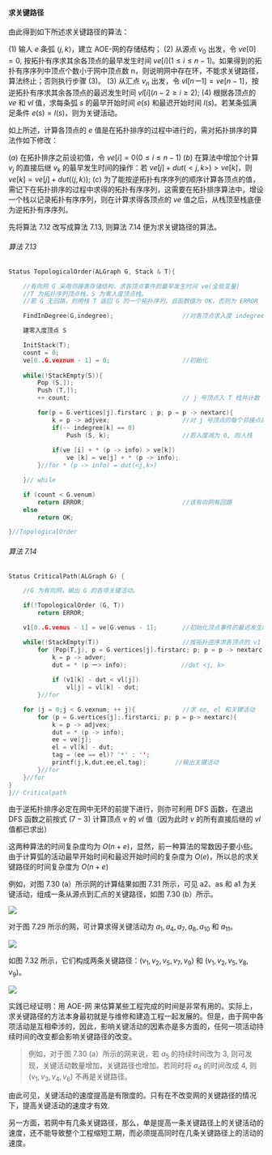 
#### 求关键路径

由此得到如下所述求关键路径的算法：

$(1)$ 输人 $e$ 条弧 $\langle j, k\rangle$，建立 AOE-网的存储结构；
$(2)$ 从源点 $v_0$ 出发，令 $ve[0]=0$, 按拓扑有序求其余各顶点的最早发生时间 $ve[i](1 \leq i \leq n - 1)$。如果得到的拓扑有序序列中顶点个数小于网中顶点数 n，则说明网中存在环，不能求关键路径，算法终止；否则执行步骤 $(3)$。
$(3)$ 从汇点 $v_n$ 出发，令 $vl[nー1] = ve[n - 1]$，按逆拓扑有序求其余各顶点的最迟发生时间 $vl[i](n - 2 \geq i \geq 2)$;
$(4)$ 根据各顶点的 $ve$ 和 $vl$ 值，求每条弧 $s$ 的最早开始时间 $e(s)$ 和最迟开始时间 $l(s)$。若某条弧满足条件 $e(s) = l(s)$，则为关键活动。

如上所述，计算各顶点的 $e$ 值是在拓扑排序的过程中进行的，需对拓扑排序的算法作如下修改：

$(a)$ 在拓扑排序之前设初值，令 $v e[i]=0(0 \leqslant i \leqslant n-1)$
$(b)$ 在算法中增加个计算 $v_j$ 的直接后继 $v_k$ 的最早发生时间的操作：若 $ve[j] + dut( < j, k > ) > ve[k]$，则 $v e[k]=v e[j]+d u t(\langle j, k\rangle)$; 
$(c)$ 为了能按逆拓扑有序序列的顺序计算各顶点的值，需记下在拓扑排序的过程中求得的拓扑有序序列，这需要在拓扑排序算法中，增设一个栈以记录拓扑有序序列，则在计算求得各顶点的 $ve$ 值之后，从栈顶至栈底便为逆拓扑有序序列。

先将算法 7.12 改写成算法 7.13, 则算法 7.14 便为求关键路径的算法。

###### 算法 7.13

```cpp
Status TopologicalOrder(ALGraph G, Stack & T){

    //有向网 G 采用邻接表存储结构，求各顶点事件的最早发生时间 ve(全局变量)
    //T 为拓扑序列顶点栈，S 为零人度顶点栈。
    //若 G 无回路，则用栈 T 返回 G 的一个拓扑序列，且函数值为 OK，否则为 ERROR

    FindInDegree(G,indegree);                   //对各顶点求入度 indegree[O .. vernum - 1] 

    建零入度顶点 S

    InitStack(T); 
    count = 0; 
    ve[0..G.vexnum - 1] = 0;                    //初始化 
    
    while(!StackEmpty(S)){
        Pop (S,]); 
        Push (T,]);
        ++ count;                               // j 号顶点入 T 栈并计数

        for(p = G.vertices[j].firstarc ; p; p = p -> nextarc){
            k = p -> adjvex;                    //对 j 号顶点的每个邻接点的入度减 1 
            if(-- indegree[k] == 0) 
                Push (S, k);                    //若入度减为 0, 则人栈 
                
            if(ve [i] + * (p -> info) > ve[k]) 
                ve [k] = ve[j] + * (p -> info);
        }//for * (p -> info) = dut(<j,k>)

    }// while

    if (count < G.venum) 
        return ERROR;                           //该有向网有回路
    else 
        return OK;

}//TopologicalOrder
```

###### 算法 7.14

```cpp
Status CriticalPath(ALGraph G) {

    //G 为有向网，输出 G 的各项关键活动。

    if(!TopologicalOrder (G, T))
        return ERROR;

    v1[0..G.venus - 1] = ve[G.venus - 1];       //初始化顶点事件的最迟发生时间

    while(!StackEmpty(T))                       //按拓扑逆序求各顶点的 v1 值
        for (Pop(T,j), p = G.vertices[j].firstarc; p; p = p -> nextarc){
            k = p -> adver; 
            dut = * (p ー> info);               //dut <j, k> 
            
            if (v1[k] - dut < vl[j]) 
                vl[j] = vl[k] - dut;
        }//for

    for (j = 0;j < G.vexnum; ++ j){             //求 ee, el 和关键活动
        for (p = G.vertices[j];.firstarci; p; p = p-> nextarc){
            k = p -> adjvex; 
            dut = * (p -> info);
            ee = ve[j]; 
            el = vl[k] - dut;
            tag = (ee == el)? '*' : '';
            printf(j,k,dut,ee,el,tag);        //输出关键活动
        }//for
    }//for
}
}// Criticalpath
```

由于逆拓扑排序必定在网中无环的前提下进行，则亦可利用 DFS 函数，在退出 DFS 函数之前按式 $(7-3)$ 计算顶点 $v$ 的 $vl$ 值（因为此时 $v$ 的所有直接后继的 $vl$ 值都已求出）

这两种算法的时间复杂度均为 $O(n + e)$，显然，前一种算法的常数因子要小些。由于计算弧的活动最早开始时间和最迟开始时间的复杂度为 $O(e)$，所以总的求关键路径的时间复杂度为 $O(n + e)$

例如，对图 7.30 (a）所示网的计算结果如图 7.31 所示，可见 a2、as 和 a1 为关键活动，组成一条从源点到汇点的关键路径，如图 7.30 (b）所示。

![](https://gitee.com/mayundaze/img_bed/raw/master/20200706133951.png)

对于图 7.29 所示的网，可计算求得关键活动为 $a_{1}, a_{4}, a_{7}, a_{8}, a_{10}$ 和 $a_{11}$。

![](https://gitee.com/mayundaze/img_bed/raw/master/20200706101734.png)

如图 7.32 所示，它们构成两条关键路径：$\left(v_{1}, v_{2}, v_{5}, v_{7}, v_{9}\right)$ 和 $\left(v_{1}, v_{2}, v_{5}, v_{8}, v_{9}\right)$。

![](https://gitee.com/mayundaze/img_bed/raw/master/20200706134812.png)

实践已经证明：用 AOE-网 来估算某些工程完成的时间是非常有用的。实际上，求关键路径的方法本身最初就是与维修和建造工程一起发展的。但是，由于网中各项活动是互相牵涉的，因此，影响关键活动的因素亦是多方面的，任何一项活动持续时间的改变都会影响关键路径的改变。

> 例如，对于图 7.30 (a）所示的网来说，若 $a_5$ 的持续时间改为 3, 则可发现，关键活动数量增加，关键路径也增加。若同时将 $a_4$ 的时间改成 4, 则 $\left(v_{1}, v_{3}, v_{4}, v_{6})\right.$ 不再是关键路径。

由此可见，关键活动的速度提高是有限度的。只有在不改变网的关键路径的情况下，提高关键活动的速度才有效.

另一方面，若网中有几条关键路径，那么，单是提高一条关键路径上的关键活动的速度，还不能导致整个工程缩短工期，而必须提高同时在几条关键路径上的活动的速度。
